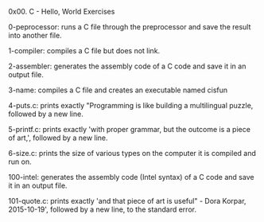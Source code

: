0x00. C - Hello, World Exercises

0-peprocessor: runs a C file through the preprocessor and save the result into another file.

1-compiler:  compiles a C file but does not link.

2-assembler: generates the assembly code of a C code and save it in an output file.

3-name: compiles a C file and creates an executable named cisfun

4-puts.c: prints exactly "Programming is like building a multilingual puzzle, followed by a new line.

5-printf.c: prints exactly 'with proper grammar, but the outcome is a piece of art,', followed by a new line.

6-size.c: prints the size of various types on the computer it is compiled and run on.

100-intel: generates the assembly code (Intel syntax) of a C code and save it in an output file.

101-quote.c: prints exactly 'and that piece of art is useful" - Dora Korpar, 2015-10-19', followed by a new line, to the standard error.
